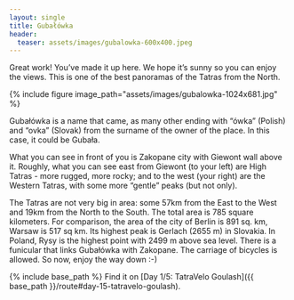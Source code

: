 ```yaml
---
layout: single
title: Gubałówka
header:
  teaser: assets/images/gubalowka-600x400.jpeg
---
```


Great work! You’ve made it up here. We hope it’s sunny so you can enjoy the views. This is one of the best panoramas of the Tatras from the North.

{% include figure image_path="assets/images/gubalowka-1024x681.jpg" %}

Gubałówka is a name that came, as many other ending with “ówka” (Polish) and “ovka” (Slovak) from the surname of the owner of the place. In this case, it could be Gubała.

What you can see in front of you is Zakopane city with Giewont wall above it. Roughly, what you can see east from Giewont (to your left) are High Tatras - more rugged, more rocky; and to the west (your right) are the Western Tatras, with some more “gentle” peaks (but not only).

The Tatras are not very big in area: some 57km from the East to the West and 19km from the North to the South. The total area is 785 square kilometers. For comparison, the area of the city of Berlin is 891 sq. km, Warsaw is 517 sq km. Its highest peak is Gerlach (2655 m) in Slovakia. In Poland, Rysy is the highest point with 2499 m above sea level. There is a funicular that links Gubałówka with Zakopane. The carriage of bicycles is allowed. So now, enjoy the way down :-)

{% include base_path %}
Find it on [Day 1/5: TatraVelo Goulash]({{ base_path }}/route#day-15-tatravelo-goulash).
